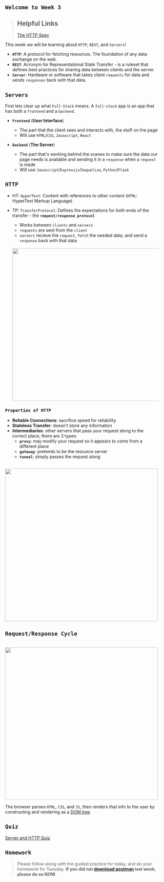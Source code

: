 
## **`Welcome to Week 3`**

> ## Helpful Links <br>
> [The HTTP Spec](https://www.rfc-editor.org/rfc/rfc2616#section-1.4)

This week we will be learning about `HTTP`, `REST`, and `Servers`!

- **`HTTP`**: A protocol for fetching resources. The foundation of any data exchange on the web.
- **`REST`**: Acronym for Representational State Transfer - is a ruleset that defines best practices for sharing data between clients and the server.
- **`Server`**: Hardware or software that takes client `requests` for data and sends `responses` back with that data.

## `Servers`

First lets clear up what `Full-Stack` means. A `full-stack` app is an app that has both a `frontend` and a `backend`.

- **`Frontend`** (**User Interface**)
  - The part that the client sees and interacts with, the stuff on the page
  - Will use `HTML`/`CSS`, `Javascript`, `React`

- **`Backend`** (**The Server**)
  - The part that's working behind the scenes to make sure the data our page needs is available and sending it in a `response` when a `request` is made
  - Will use `Javascript`/`Expressjs`/`Sequelize`, `Python`/`Flask`

## `HTTP`

- HT: `HyperText`: Content with references to other content (`HTML`: HyperText Markup Language)
- TP: `TransferProtocol`: Defines the expectations for both ends of the transfer - the **`request/response protocol`**

  - Works between `clients` and `servers`
  - `requests` are sent from the `client`
  - `servers` recieve the `request`, `fetch` the needed data, and send a `response` back with that data

  <br>
  <img src='https://raw.githubusercontent.com/appacademy/SWEO-Part-Time-Resources/2022-May-E/3-Module/3-week/1-day/lecture/pics/httpReq.png' width='500'>

### `Properties of HTTP`

- **Reliable Connections**: sacrifice speed for reliability
- **Stateless Transfer**: doesn't store any information
- **Intermediaries**: other servers that pass your request along to the correct place, there are 3 types:
  - **`proxy`**: may modify your request so it appears to come from a different place
  - **`gateway`**: pretends to be the resource server
  - **`tunnel`**: simply passes the request along

<br>
<img src='https://raw.githubusercontent.com/appacademy/SWEO-Part-Time-Resources/2022-May-E/3-Module/3-week/1-day/lecture/pics/intermediaries.png' width='500'>

## `Request/Response Cycle`

<br>
<img src='https://raw.githubusercontent.com/appacademy/SWEO-Part-Time-Resources/2022-May-E/3-Module/3-week/1-day/lecture/pics/reqrescycle.png' width='500'>

The browser parses `HTML`, `CSS`, and `JS`, then renders that info to the user by constructing and rendering as a [DOM tree](https://developer.mozilla.org/en-US/docs/Web/API/Document_Object_Model).

## `Quiz`

[Server and HTTP Quiz](https://open.appacademy.io/learn/js-py---pt-may-2022-online/week-15---http--rest--and-servers/server-and-http-mc-quiz)

## `Homework`

> Please follow along with the guided practice for today, and do your homework for Tuesday. **If you did not [download postman](https://open.appacademy.io/learn/js-py---pt-may-2022-online/week-14---css/download-postman) last week, please do so NOW**.
